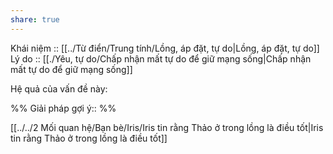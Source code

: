 ```yaml
---
share: true
---
```

Khái niệm :: [[../Từ điển/Trung tính/Lồng, áp đặt, tự do|Lồng, áp đặt, tự do]]
Lý do :: [[./Yêu, tự do/Chấp nhận mất tự do để giữ mạng sống|Chấp nhận mất tự do để giữ mạng sống]]

Hệ quả của vấn đề này:


%%
Giải pháp gợi ý:: 
%%



[[../../2 Mối quan hệ/Bạn bè/Iris/Iris tin rằng Thảo ở trong lồng là điều tốt|Iris tin rằng Thảo ở trong lồng là điều tốt]]